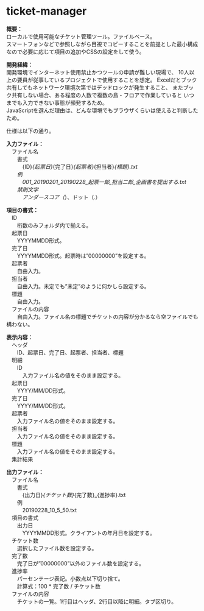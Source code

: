 # ticket-manager
**概要：**  
ローカルで使用可能なチケット管理ツール。ファイルベース。  
スマートフォンなどで参照しながら目視でコピーすることを前提とした最小構成なので必要に応じて項目の追加やCSSの設定をして使う。  
  
**開発経緯：**  
開発環境でインターネット使用禁止かつツールの申請が難しい現場で、
10人以上の要員が従事しているプロジェクトで使用することを想定。
Excelだとブック共有してもネットワーク環境次第ではデッドロックが発生すること、
またブック共有しない場合、ある程度の人数で複数の島・フロアで作業していると
いつまでも入力できない事態が頻発するため。  
JavaScriptを選んだ理由は、どんな環境でもブラウザくらいは使えると判断したため。  
  
仕様は以下の通り。  
  
**入力ファイル：**  
　ファイル名  
　　書式  
　　　{ID}_{起票日}_{完了日}_{起票者}_{担当者}_{標題}.txt  
　　例  
　　　001_20190201_20190228_起票一郎_担当二郎_企画書を提出する.txt  
　　禁則文字  
　　　アンダースコア（_）、ドット（.）  
  
**項目の書式：**  
　ID  
　　桁数のみフォルダ内で揃える。  
　起票日  
　　YYYYMMDD形式。  
　完了日  
　　YYYYMMDD形式。起票時は”00000000”を設定する。  
　起票者  
　　自由入力。  
　担当者  
　　自由入力。未定でも”未定”のように何かしら設定する。  
　標題  
　　自由入力。  
　ファイルの内容  
　　自由入力。ファイル名の標題でチケットの内容が分かるなら空ファイルでも構わない。  
  
**表示内容：**  
　ヘッダ  
　　ID、起票日、完了日、起票者、担当者、標題  
　明細  
　　ID  
　　　入力ファイル名の値をそのまま設定する。  
　起票日  
　　YYYY/MM/DD形式。  
　完了日  
　　YYYY/MM/DD形式。  
　起票者  
　　入力ファイル名の値をそのまま設定する。  
　担当者  
　　入力ファイル名の値をそのまま設定する。  
　標題  
　　入力ファイル名の値をそのまま設定する。  
　集計結果  
  
**出力ファイル：**  
　ファイル名  
　　書式  
　　　{出力日}_{チケット数}_{完了数}_{進捗率}.txt  
　　例  
　　　20190228_10_5_50.txt  
　項目の書式  
　　出力日  
　　　YYYYMMDD形式。クライアントの年月日を設定する。  
　チケット数  
　　選択したファイル数を設定する。  
　完了数  
　　完了日が”00000000”以外のファイル数を設定する。  
　進捗率  
　　パーセンテージ表記。小数点以下切り捨て。  
　　計算式：100 * 完了数 / チケット数  
　ファイルの内容  
　　チケットの一覧。1行目はヘッダ、2行目以降に明細。タブ区切り。  
